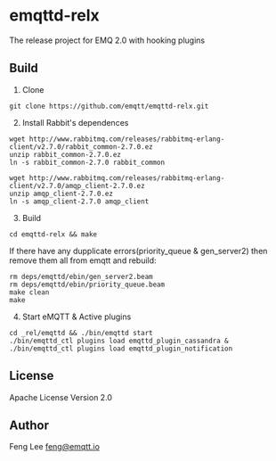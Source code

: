 emqttd-relx
===========

The release project for EMQ 2.0 with hooking plugins

Build
-----

1. Clone
 ```
 git clone https://github.com/emqtt/emqttd-relx.git
 ```

2. Install Rabbit's dependences
 ```
wget http://www.rabbitmq.com/releases/rabbitmq-erlang-client/v2.7.0/rabbit_common-2.7.0.ez
unzip rabbit_common-2.7.0.ez
ln -s rabbit_common-2.7.0 rabbit_common

wget http://www.rabbitmq.com/releases/rabbitmq-erlang-client/v2.7.0/amqp_client-2.7.0.ez
unzip amqp_client-2.7.0.ez
ln -s amqp_client-2.7.0 amqp_client
 ```

3. Build
 ```
cd emqttd-relx && make
 ```

 If there have any dupplicate errors(priority_queue & gen_server2) then remove them all from emqtt and rebuild:
 ```
rm deps/emqttd/ebin/gen_server2.beam 
rm deps/emqttd/ebin/priority_queue.beam 
make clean
make
 ```

4. Start eMQTT & Active plugins
 ```
cd _rel/emqttd && ./bin/emqttd start
./bin/emqttd_ctl plugins load emqttd_plugin_cassandra & ./bin/emqttd_ctl plugins load emqttd_plugin_notification
 ```

## License

Apache License Version 2.0

## Author

Feng Lee <feng@emqtt.io>

